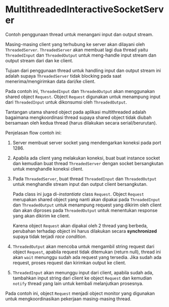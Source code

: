 # MultithreadedInteractiveSocketServer

Contoh penggunaan thread untuk menangani input dan output stream.

Masing-masing client yang terhubung ke server akan dilayani oleh `ThreadedServer`. `ThreadedServer` akan membuat lagi
dua thread yaitu `ThreadedInput` dan `ThreadedOutput` untuk meng-handle input stream dan output stream dari dan ke
client.

Tujuan dari penggunaan thread untuk handling input dan output stream ini adalah supaya `ThreadedServer` tidak blocking
pada saat menerima/mengirimkan data dari/ke client.

Pada contoh ini, `ThreadedInput` dan `ThreadedOutput` akan menggunakan shared object `Request`. Object `Request`
digunakan untuk menampung input dari `ThreadedInput` untuk dikonsumsi oleh `ThreadedOutput`.

Tantangan utama shared object pada aplikasi multithreaded adalah bagaimana mengkoordinasi thread supaya shared object
tidak diubah bersamaan oleh kedua thread (harus dilakukan secara serial/berurutan).

Penjelasan flow contoh ini:
1. Server membuat server socket yang mendengarkan koneksi pada port 1286.
2. Apabila ada client yang melakukan koneksi, buat buat instance socket dan kemudian buat thread `ThreadedServer`
   dengan socket bersangkutan untuk menghandle koneksi client.
3. Pada `ThreadedServer`, buat thread `ThreadedInput` dan `ThreadedOutput` untuk menghandle stream input dan output
   client bersangkutan.
   
   Pada class ini juga di-*instantiate* class `Request`. Object `Request` merupakan shared object yang nanti akan
   dipakai pada `ThreadedInput` dan `ThreadedOutput` untuk menampung request yang dikirim oleh client dan akan diproses
   pada `ThreadedOutput` untuk menentukan response yang akan dikirim ke client.
   
   Karena object `Request` akan dipakai oleh 2 thread yang berbeda, perubahan terhadap object ini harus dilakukan
   secara **synchronized** supaya tidak terjadi *race condition*.
   
4. `ThreadedOutput` akan mencoba untuk mengambil string request dari object `Request`, apabila request tidak ditemukan
   (return null), thread ini akan `wait` menunggu sudah ada request yang tersedia.
   Jika sudah ada request, proses request dan kirimkan output ke client.
   
5. `ThreadedInput` akan menunggu input dari client, apabila sudah ada, tambahkan input string dari client ke object
   `Request` dan kemudian `notify` thread yang lain untuk kembali melanjutkan prosesnya.
   
Pada contoh ini, object `Request` menjadi object monitor yang digunakan untuk mengkoordinasikan pekerjaan masing-masing
thread.
